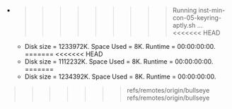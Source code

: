 * >>>>>>>>> Running inst-min-con-05-keyring-aptly.sh ...
<<<<<<< HEAD
  * Disk size = 1233972K. Space Used = 8K. Runtime = 00:00:00:00.
=======
<<<<<<< HEAD
  * Disk size = 1112232K. Space Used = 8K. Runtime = 00:00:00:00.
=======
  * Disk size = 1234392K. Space Used = 8K. Runtime = 00:00:00:00.
>>>>>>> refs/remotes/origin/bullseye
>>>>>>> refs/remotes/origin/bullseye
